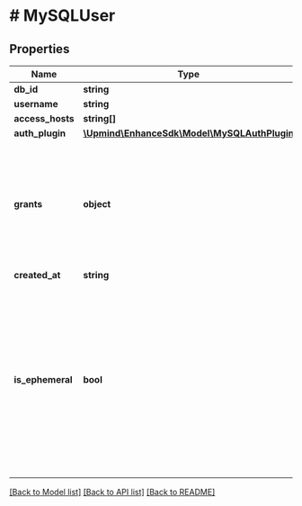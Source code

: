 # # MySQLUser

## Properties

Name | Type | Description | Notes
------------ | ------------- | ------------- | -------------
**db_id** | **string** |  | [optional]
**username** | **string** |  |
**access_hosts** | **string[]** |  |
**auth_plugin** | [**\Upmind\EnhanceSdk\Model\MySQLAuthPlugin**](MySQLAuthPlugin.md) |  |
**grants** | **object** | Table names mapped to a list of privileges on that table. The wildcard \&quot;*\&quot; means the privileges are granted for all tables. |
**created_at** | **string** |  |
**is_ephemeral** | **bool** | A flag which marks short-lived mysql accounts. If an account is created as ephemeral, it will be deleted few hours after it&#39;s been created. Throwaway accounts are useful for phpMyAdmin logins. | [optional] [default to false]

[[Back to Model list]](../../README.md#models) [[Back to API list]](../../README.md#endpoints) [[Back to README]](../../README.md)
